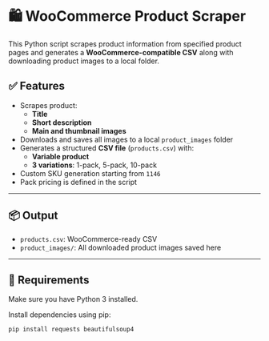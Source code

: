 # 🛍️ WooCommerce Product Scraper

This Python script scrapes product information from specified product pages and generates a **WooCommerce-compatible CSV** along with downloading product images to a local folder.

## ✅ Features

- Scrapes product:
  - **Title**
  - **Short description**
  - **Main and thumbnail images**
- Downloads and saves all images to a local `product_images` folder
- Generates a structured **CSV file** (`products.csv`) with:
  - **Variable product**
  - **3 variations**: 1-pack, 5-pack, 10-pack
- Custom SKU generation starting from `1146`
- Pack pricing is defined in the script

---

## 📦 Output

- `products.csv`: WooCommerce-ready CSV
- `product_images/`: All downloaded product images saved here

---

## 🧰 Requirements

Make sure you have Python 3 installed.

Install dependencies using pip:

```bash
pip install requests beautifulsoup4
